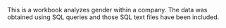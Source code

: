 This is a workbook analyzes gender within a company. The data was obtained using SQL queries and those SQL text files have been included. 
